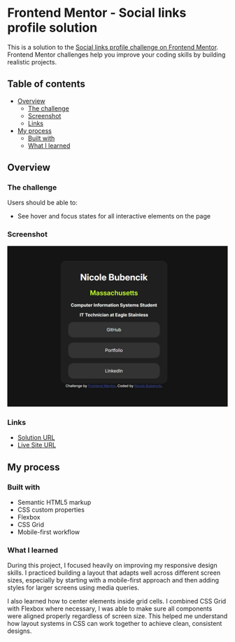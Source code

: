 # Frontend Mentor - Social links profile solution

This is a solution to the [Social links profile challenge on Frontend Mentor](https://www.frontendmentor.io/challenges/social-links-profile-UG32l9m6dQ). Frontend Mentor challenges help you improve your coding skills by building realistic projects. 

## Table of contents

- [Overview](#overview)
  - [The challenge](#the-challenge)
  - [Screenshot](#screenshot)
  - [Links](#links)
- [My process](#my-process)
  - [Built with](#built-with)
  - [What I learned](#what-i-learned)


## Overview

### The challenge

Users should be able to:

- See hover and focus states for all interactive elements on the page

### Screenshot

![](./assets/images/screenshot.jpg)


### Links

- [Solution URL](https://github.com/nikkiBubencik/social-links-profile)
- [Live Site URL](https://nikkibubencik.github.io/social-links-profile/)

## My process

### Built with

- Semantic HTML5 markup
- CSS custom properties
- Flexbox
- CSS Grid
- Mobile-first workflow


### What I learned

During this project, I focused heavily on improving my responsive design skills. I practiced building a layout that adapts well across different screen sizes, especially by starting with a mobile-first approach and then adding styles for larger screens using media queries.

I also learned how to center elements inside grid cells. I combined CSS Grid with Flexbox where necessary, I was able to make sure all components were aligned properly regardless of screen size. This helped me understand how layout systems in CSS can work together to achieve clean, consistent designs.
